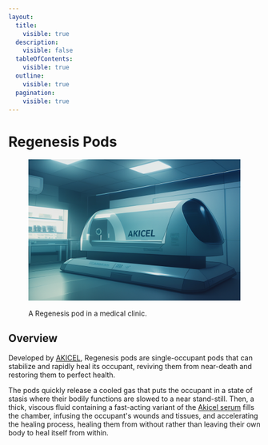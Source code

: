 ```yaml
---
layout:
  title:
    visible: true
  description:
    visible: false
  tableOfContents:
    visible: true
  outline:
    visible: true
  pagination:
    visible: true
---
```


# Regenesis Pods

<figure><img src="../../../.gitbook/assets/regenesispod-304.png" alt=""><figcaption><p>A Regenesis pod in a medical clinic.</p></figcaption></figure>

## Overview

Developed by [AKICEL](../enterprise/akicel.md), Regenesis pods are single-occupant pods that can stabilize and rapidly heal its occupant, reviving them from near-death and restoring them to perfect health.

The pods quickly release a cooled gas that puts the occupant in a state of stasis where their bodily functions are slowed to a near stand-still. Then, a thick, viscous fluid containing a fast-acting variant of the [Akicel serum](akicel-therapy.md#overview) fills the chamber, infusing the occupant's wounds and tissues, and accelerating the healing process, healing them from without rather than leaving their own body to heal itself from within.
